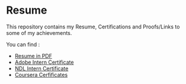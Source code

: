 # Resume

This repository contains my Resume, Certifications and Proofs/Links to some of my achievements.

You can find :
* [Resume in PDF](https://github.com/aurghya/Resume/blob/master/Resume.pdf "Resume")
* [Adobe Intern Certificate](https://github.com/aurghya/Resume/blob/master/Internships/Adobe%20Intern.pdf)
* [NDL Intern Certificate](https://github.com/aurghya/Resume/blob/master/Internships/NDL%20Intern.pdf)
* [Coursera Cerfificates](https://github.com/aurghya/Resume/tree/master/Certifications)

